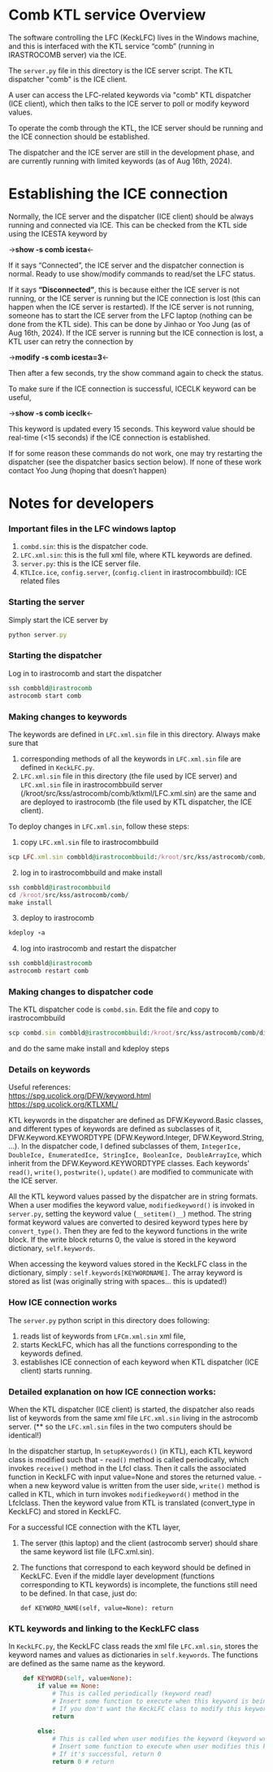 # Comb KTL service Overview

The software controlling the LFC (KeckLFC) lives in the Windows machine, and this is interfaced with the KTL service “comb” (running in IRASTROCOMB server) via the ICE. 

The `server.py` file in this directory is the ICE server script. 
The KTL dispatcher "comb" is the ICE client.

A user can access the LFC-related keywords via "comb" KTL dispatcher (ICE client),
which then talks to the ICE server to poll or modify keyword values.

To operate the comb through the KTL, the ICE server should be running and the ICE connection should be established. 

The dispatcher and the ICE server are still in the development phase, and are currently running with limited keywords (as of Aug 16th, 2024). 

# Establishing the ICE connection

Normally, the ICE server and the dispatcher (ICE client) should be always running and connected via ICE. This can be checked from the KTL side using the ICESTA keyword by

->**show -s comb icesta**<-

If it says “Connected”, the ICE server and the dispatcher connection is normal. Ready to use show/modify commands to read/set the LFC status.

If it says **“Disconnected”**, this is because either the ICE server is not running, or the ICE server is running but the ICE connection is lost (this can happen when the ICE server is restarted). If the ICE server is not running, someone has to start the ICE server from the LFC laptop (nothing can be done from the KTL side). This can be done by Jinhao or Yoo Jung (as of Aug 16th, 2024). If the ICE server is running but the ICE connection is lost, a KTL user can retry the connection by

->**modify -s comb icesta=3**<-

Then after a few seconds, try the show command again to check the status. 

To make sure if the ICE connection is successful, ICECLK keyword can be useful,

->**show -s comb iceclk**<-

This keyword is updated every 15 seconds. This keyword value should be real-time (<15 seconds) if the ICE connection is established.

If for some reason these commands do not work, one may try restarting the dispatcher (see the dispatcher basics section below). If none of these work contact Yoo Jung (hoping that doesn’t happen)

# Notes for developers

### Important files in the LFC windows laptop

1. `combd.sin`: this is the dispatcher code.
2. `LFC.xml.sin`: this is the full xml file, where KTL keywords are defined. 
3. `server.py`: this is the ICE server file.
4. `KTLIce.ice`, `config.server`, (`config.client` in irastrocombbuild): ICE related files


### Starting the server
Simply start the ICE server by
``` ruby
python server.py
```

### Starting the dispatcher
Log in to irastrocomb and start the dispatcher
``` ruby
ssh combbld@irastrocomb
astrocomb start comb
```

### Making changes to keywords 

The keywords are defined in `LFC.xml.sin` file in this directory.
Always make sure that 
1. corresponding methods of all the keywords in `LFC.xml.sin` file are defined in `KeckLFC.py`.
2. `LFC.xml.sin` file in this directory (the file used by ICE server) and `LFC.xml.sin` file in irastrocombbuild server (/kroot/src/kss/astrocomb/comb/ktlxml/LFC.xml.sin) are the same and are deployed to irastrocomb (the file used by KTL dispatcher, the ICE client).

To deploy changes in `LFC.xml.sin`, follow these steps:
1. copy `LFC.xml.sin` file to irastrocombbuild
``` ruby
scp LFC.xml.sin combbld@irastrocombbuild:/kroot/src/kss/astrocomb/comb/ktlxml/LFC.xml.sin`
```
2. log in to irastrocombbuild and make install
``` ruby
ssh combbld@irastrocombbuild
cd /kroot/src/kss/astrocomb/comb/
make install
```
3. deploy to irastrocomb
``` ruby
kdeploy -a
```
4. log into irastrocomb and restart the dispatcher
``` ruby
ssh combbld@irastrocomb
astrocomb restart comb
```


### Making changes to dispatcher code

The KTL dispatcher code is `combd.sin`.
Edit the file and copy to irastrocombbuild
``` ruby
scp combd.sin combbld@irastrocombbuild:/kroot/src/kss/astrocomb/comb/dispatcher/combd.sin`
```
and do the same make install and kdeploy steps


### Details on keywords

Useful references:  
https://spg.ucolick.org/DFW/keyword.html  
https://spg.ucolick.org/KTLXML/  

KTL keywords in the dispatcher are defined as DFW.Keyword.Basic classes, and different types of keywords are defined as subclasses of it, DFW.Keyword.KEYWORDTYPE (DFW.Keyword.Integer, DFW.Keyword.String, ...). In the dispatcher code, I defined subclasses of them, `IntegerIce, DoubleIce, EnumeratedIce, StringIce, BooleanIce, DoubleArrayIce`, which inherit from the DFW.Keyword.KEYWORDTYPE classes. Each keywords' `read()`, `write()`, `postwrite()`, `update()` are modified to communicate with the ICE server. 

All the KTL keyword values passed by the dispatcher are in string formats. When a user modifies the keyword value, `modifiedkeyword()` is invoked in `server.py`, setting the keyword value (`__setitem()__`) method. The string format keyword values are converted to desired keyword types here by `convert_type()`. Then they are fed to the keyword functions in the write block. If the write block returns 0, the value is stored in the keyword dictionary, `self.keywords`.

When accessing the keyword values stored in the KeckLFC class in the dictionary, simply : `self.keywords[KEYWORDNAME]`. The array keyword is stored as list (was originally string with spaces... this is updated!)


### How ICE connection works

The `server.py` python script in this directory does following:

1. reads list of keywords from `LFCm.xml.sin` xml file,
2. starts KeckLFC, which has all the functions corresponding to the keywords defined.
3. establishes ICE connection of each keyword when KTL dispatcher (ICE client) starts running.
   

### Detailed explanation on how ICE connection works:

When the KTL dispatcher (ICE client) is started, the dispatcher also reads list of keywords from the same xml file `LFC.xml.sin` living in the astrocomb server.
(** so the `LFC.xml.sin` files in the two computers should be identical!)

In the dispatcher startup, 
In `setupKeywords()` (in KTL), each KTL keyword class is modified such that
    - `read()` method is called periodically, which invokes `receive()` method in the LfcI class. Then it calls the associated function in KeckLFC with input value=None and stores the returned value.
    - when a new keyword value is written from the user side, `write()` method is called in KTL, which in turn invokes `modifiedkeyword()` method in the LfcIclass. Then the keyword value from KTL is translated (convert_type in KeckLFC) and stored in KeckLFC.


For a successful ICE connection with the KTL layer,
1. The server (this laptop) and the client (astrocomb server) should share the same keyword list file (LFC.xml.sin).
2. The functions that correspond to each keyword should be defined in KeckLFC. Even if the middle layer development (functions corresponding to KTL keywords) is incomplete, the functions still need to be defined. In that case, just do:
    
     `def KEYWORD_NAME(self, value=None): return`



### KTL keywords and linking to the KeckLFC class

In `KeckLFC.py`, the KeckLFC class reads the xml file `LFC.xml.sin`, stores the keyword names and values as dictionaries in `self.keywords`.
The functions are defined as the same name as the keyword.

``` ruby
    def KEYWORD(self, value=None):
        if value == None: 
            # This is called periodically (keyword read)
            # Insert some function to execute when this keyword is being read and return the value
            # If you don't want the KeckLFC class to modify this keyword (such as ICESTA, the keyword showing the status of the ICE connection), no need to return a value               
            return 
        
        else:
            # This is called when user modifies the keyword (keyword write)
            # Insert some function to execute when user modifies this keyword
            # If it's successful, return 0
            return 0 # return 
```

